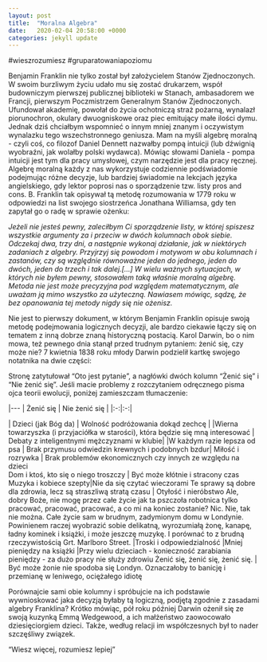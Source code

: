 ```yaml
---
layout: post
title:  "Moralna Algebra"
date:   2020-02-04 20:58:00 +0000
categories: jekyll update
---
```


#wieszrozumiesz
#gruparatowaniapoziomu


Benjamin Franklin nie tylko został był założycielem Stanów Zjednoczonych. W swoim burzliwym życiu udało mu się zostać drukarzem, współ budowniczym pierwszej publicznej biblioteki w Stanach, ambasadorem we Francji, pierwszym Poczmistrzem Generalnym Stanów Zjednoczonych. Ufundował akademię, powołał do życia ochotniczą straż pożarną, wynalazł piorunochron, okulary dwuogniskowe oraz piec emitujący małe ilości dymu. Jednak dziś chciałbym wspomnieć o innym mniej znanym i oczywistym wynalazku tego wszechstronnego geniusza. Mam na myśli algebrę moralną - czyli coś, co filozof Daniel Dennett nazwałby pompą intuicji (lub dźwignią wyobraźni, jak wolałby polski wydawca). Mówiąc słowami Daniela - pompa intuicji jest tym dla pracy umysłowej, czym narzędzie jest dla pracy ręcznej.
Algebrę moralną każdy z nas wykorzystuje codziennie podświadomie  podejmując różne decyzje, lub bardziej świadomie na lekcjach języka angielskiego, gdy lektor poprosi nas o sporządzenie tzw. listy pros and cons. B. Franklin tak opisywał tą metodę rozumowania w 1779 roku w odpowiedzi na list swojego siostrzeńca Jonathana Williamsa, gdy ten zapytał go o radę w sprawie ożenku:

*Jeżeli nie jesteś pewny, zaleciłbym Ci sporządzenie listy, w której spiszesz wszystkie argumenty za i przeciw w dwóch kolumnach obok siebie. Odczekaj dwa, trzy dni, a następnie wykonaj działanie, jak w niektórych zadaniach z algebry. Przyjrzyj się powodom i motywom w obu kolumnach i zastanów, czy są względnie równoważne jeden do jednego, jeden do dwóch, jeden do trzech i tak dalej.[...] W wielu ważnych sytuacjach, w których nie byłem pewny, stosowałem taką właśnie moralną algebrę. Metoda nie jest może precyzyjna pod względem matematycznym, ale uważam ją mimo wszystko za użyteczną. Nawiasem mówiąc, sądzę, że bez opanowania tej metody nigdy się nie ożenisz.*

Nie jest to pierwszy dokument, w którym Benjamin Franklin opisuje swoją metodę podejmowania logicznych decyzji, ale bardzo ciekawie łączy się on tematem z inną dobrze znaną historyczną postacią. Karol Darwin, bo o nim mowa, też pewnego dnia stanął przed trudnym pytaniem: żenić się, czy może nie? 7 kwietnia 1838 roku młody Darwin podzielił kartkę swojego notatnika na dwie części:


Stronę zatytułował “Oto jest pytanie”, a nagłówki dwóch kolumn “Żenić się” i “Nie żenić się”. Jeśli macie problemy z rozczytaniem odręcznego pisma ojca teorii ewolucji, poniżej zamieszczam tłumaczenie:

|---
| Żenić się | Nie żenić się |
|:-:|:-:|

| Dzieci (jak Bóg da) | Wolność podróżowania dokąd zechcę |
|Wierna towarzyszka (i przyjaciółka w starości), która będzie się mną interesować | Debaty z inteligentnymi mężczyznami w klubie|
|W każdym razie lepsza od psa | Brak przymusu odwiedzin krewnych i podobnych bzdur|
Miłość i rozrywka | Brak problemów ekonomicznych czy innych ze względu na dzieci  
Dom i ktoś, kto się o niego troszczy | Być może kłótnie i stracony czas
Muzyka i kobiece szepty|Nie da się czytać wieczorami
Te sprawy są dobre dla zdrowia, lecz są straszliwą stratą czasu | Otyłość i nieróbstwo
Ale, dobry Boże, nie mogę przez całe życie jak ta pszczoła robotnica tylko pracować, pracować, pracować, a co mi na koniec zostanie? Nic. Nie, tak nie można. Całe życie sam w brudnym, zadymionym domu w Londynie. Powinienem raczej wyobrazić sobie delikatną, wyrozumiałą żonę, kanapę, ładny kominek i książki, i może jeszczę muzykę. I porównać to z brudną rzeczywistością Grt. Marlboro Street.
|Troski i odpowiedzialność
|Mniej pieniędzy na książki
|Przy wielu dzieciach - konieczność zarabiania pieniędzy - za dużo pracy nie służy zdrowiu
Żenić się, żenić się, żenić się. | Być może żonie nie spodoba się Londyn. Oznaczałoby to banicję i przemianę w leniwego, ociężałego idiotę

Porównajcie sami obie kolumny i spróbujcie na ich podstawie wywnioskować jaka decyzją byłaby tą logiczną, podjętą zgodnie z zasadami algebry Franklina? Krótko mówiąc, pół roku później Darwin ożenił się ze swoją kuzynką Emmą Wedgewood, a ich małżeństwo zaowocowało dziesięciorgiem dzieci. Także, według relacji im współczesnych był to nader szczęśliwy związek.


“Wiesz więcej, rozumiesz lepiej”
